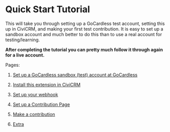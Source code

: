 # Quick Start Tutorial

This will take you through setting up a GoCardless test account, setting
this up in CiviCRM, and making your first test contribution. It is easy to
set up a sandbox account and much better to do this than to use a real
account for testing/learning.

**After completing the tutorial you can pretty much follow it through
again for a live account.**

Pages:

1. [Set up a GoCardless sandbox (test) account at
   GoCardless](/gocardless/en/latest/tutorial/setup-sandbox-account)

2. [Install this extension in CiviCRM](/gocardless/en/latest/tutorial/install)

3. [Set up your webhook](/gocardless/en/latest/tutorial/webhook)

4. [Set up a Contribution Page](/gocardless/en/latest/tutorial/contribution-page)

5. [Make a contribution](/gocardless/en/latest/tutorial/contribution-page/#make-a-contribution)

6. [Extra](/gocardless/en/latest/tutorial/extra-marks)




